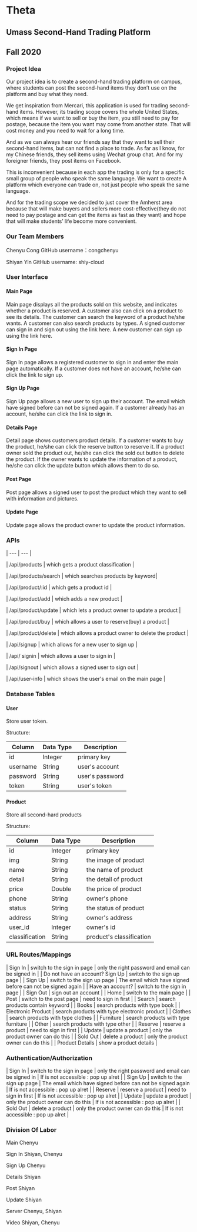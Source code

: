 # Theta

## Umass Second-Hand Trading Platform

## Fall 2020

### Project Idea
Our project idea is to create a second-hand trading platform on campus, where students can post the second-hand items they don’t use on the platform and buy what they need. 

We get inspiration from Mercari, this application is used for trading second-hand items. However, its trading scope covers the whole United States, which means if we want to sell or buy the item, you still need to pay for postage, because the item you want may come from another state. That will cost money and you need to wait for a long time. 

And as we can always hear our friends say that they want to sell their second-hand items, but can not find a place to trade. As far as I know, for my Chinese friends, they sell items using Wechat group chat.  And for my foreigner friends, they post items on Facebook. 

This is inconvenient because in each app the trading is only for a specific small group of people who speak the same language. We want to create A platform which everyone can trade on, not just people who speak the same language.

And for the trading scope we decided to just cover the Amherst area because that will make buyers and sellers more cost-effective(they do not need to pay postage and can get the items as fast as they want) and hope that will make students’ life become more convenient.


### Our Team Members

Chenyu Cong 
GitHub username：congchenyu 

Shiyan Yin 
GitHub username: shiy-cloud 

### User Interface

#### Main Page 
Main page displays all the products sold on this website, and indicates whether a product is reserved. A customer also can click on a product to see its details. The customer can search the keyword of a product he/she wants. A customer can also search products by types. A signed customer can sign in and sign out using the link here. A new customer can sign up using the link here.

#### Sign In Page
Sign In page allows a registered customer to sign in and enter the main page automatically. If a customer does not have an account, he/she can click the link to sign up.

#### Sign Up Page 
Sign Up page allows a new user to sign up their account. The email which have signed before can not be signed again. If a customer already has an account, he/she can click the link to sign in.

#### Details Page 
Detail page shows customers product details. If a customer wants to buy the product, he/she can click the reserve button to reserve it. If a product owner sold the product out, he/she can click the sold out button to delete the product. If the owner wants to update the information of a product, he/she can click the update button which allows them to do so.

#### Post Page 
Post page allows a signed user to post the product which they want to sell with information and pictures.

#### Update Page
Update page allows the product owner to update the product information.

### APIs

| --- | --- |

| /api/products | which gets a product classification |

| /api/products/search | which searches products by keyword|

| /api/product/:id | which gets a product id |

| /api/product/add | which adds a new product |

| /api/product/update | which lets a product owner to update a product |

| /api/product/buy | which allows a user to reserve(buy) a product |

| /api/product/delete | which allows a product owner to delete the product |

| /api/signup | which allows for a new user to sign up |

| /api/ signin | which allows a user to sign in |

| /api/signout | which allows a signed user to sign out |

| /api/user-info | which shows the user's email on the main page |

### Database Tables

#### User
Store user token.

Structure:

| Column | Data Type | Description |
| --- | --- | --- |
| id | Integer | primary key |
| username | String | user's account |
| password | String | user's password |
| token | String | user's token |

#### Product
Store all second-hard products

Structure:

| Column | Data Type | Description |
| --- | --- | --- | 
| id | Integer | primary key |
| img | String | the image of product |
| name | String | the name of product |
| detail | String | the detail of product |
| price | Double | the price of product |
| phone | String | owner's phone |
| status | String | the status of product |
| address | String | owner's address |
| user_id | Integer | owner's id |
| classification | String | product's classification |

### URL Routes/Mappings
| Sign In | switch to the sign in page | only the right password and email can be signed in |
| Do not have an account? Sign Up | switch to the sign up page |
| Sign Up | switch to the sign up page | The email which have signed before can not be signed again |
| Have an account? | switch to the sign in page |
| Sign Out | sign out an account |
| Home | switch to the main page |
| Post | switch to the post page | need to sign in first |
| Search | search products contain keyword |
| Books | search products with type book |
| Electronic Product | search products with type electronic product |
| Clothes | search products with type clothes |
| Furniture | search products with type furniture |
| Other | search products with type other |
| Reserve | reserve a product | need to sign in first |
| Update | update a product | only the product owner can do this |
| Sold Out | delete a product | only the product owner can do this |
| Product Details | show a product details |

### Authentication/Authorization
| Sign In | switch to the sign in page | only the right password and email can be signed in | If is not accessible : pop up alret |
| Sign Up | switch to the sign up page | The email which have signed before can not be signed again | If is not accessible : pop up alret |
| Reserve | reserve a product | need to sign in first | If is not accessible : pop up alret |
| Update | update a product | only the product owner can do this | If is not accessible : pop up alret |
| Sold Out | delete a product | only the product owner can do this | If is not accessible : pop up alret |

### Division Of Labor

Main Chenyu

Sign In Shiyan, Chenyu

Sign Up Chenyu

Details Shiyan

Post Shiyan

Update Shiyan

Server Chenyu, Shiyan

Video Shiyan, Chenyu
